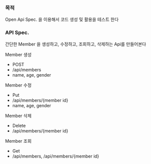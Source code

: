 ### 목적
Open Api Spec. 을 이용해서 코드 생성 및 활용을 테스트 한다

### API Spec. 
간단한 Member 을 생성하고, 수정하고, 조회하고, 삭제하는 Api를 만들어본다

Member 생성
- POST
- /api/members
- name, age, gender

Member 수정
- Put
- /api/members/{member id}
- name, age, gender

Member 삭제
- Delete
- /api/members/{member id}

Member 조회
- Get
- /api/members, /api/members/{member id}
